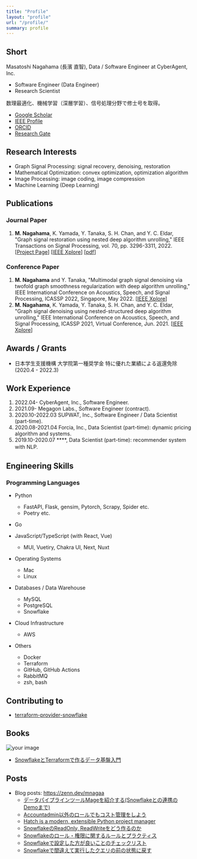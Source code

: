 ```yaml
---
title: "Profile"
layout: "profile"
url: "/profile/"
summary: profile
---
```


## Short

Masatoshi Nagahama (長濱 直智), Data / Software Engineer at CyberAgent, Inc.

- Software Engineer (Data Engineer)
- Research Scientist

数理最適化、機械学習（深層学習）、信号処理分野で修士号を取得。

- [Google Scholar](https://scholar.google.co.jp/citations?user=TgMfjWgAAAAJ&hl=ja&oi=ao)
- [IEEE Profile](https://ieeexplore.ieee.org/author/37088932429)
- [ORCID](https://orcid.org/0000-0002-4646-3962)
- [Research Gate](https://www.researchgate.net/profile/Masatoshi-Nagahama-2)

## Research Interests

- Graph Signal Processing: signal recovery, denoising, restoration
- Mathematical Optimization: convex optimization, optimization algorithm
- Image Processing: image coding, image compression
- Machine Learning (Deep Learning)

## Publications

### Journal Paper

1. **M. Nagahama**, K. Yamada, Y. Tanaka, S. H. Chan, and Y. C. Eldar, "Graph signal restoration using nested deep algorithm unrolling," IEEE Transactions on Signal Processing, vol. 70, pp. 3296-3311, 2022.
[[Project Page](https://mnagaa.github.io/graph-signal-restoration-using-nested-deep-algorithm-unrolling/)]
[[IEEE Xplore](https://ieeexplore.ieee.org/document/9796141)]
[[pdf](https://ieeexplore.ieee.org/stamp/stamp.jsp?arnumber=9796141)]

### Conference Paper

1. **M. Nagahama** and Y. Tanaka, "Multimodal graph signal denoising via twofold graph smoothness regularization with deep algorithm unrolling," IEEE International Conference on Acoustics, Speech, and Signal Processing, ICASSP 2022, Singapore, May 2022. 
[[IEEE Xplore](https://ieeexplore.ieee.org/document/9747784)]
1. **M. Nagahama**, K. Yamada, Y. Tanaka, S. H. Chan, and Y. C. Eldar, "Graph signal denoising using nested-structured deep algorithm unrolling," IEEE International Conference on Acoustics, Speech, and Signal Processing, ICASSP 2021, Virtual Conference, Jun. 2021.
[[IEEE Xplore](https://ieeexplore.ieee.org/document/9414093)]

## Awards / Grants

- 日本学生支援機構 大学院第一種奨学金 特に優れた業績による返還免除 (2020.4 - 2022.3)

## Work Experience

1. 2022.04- CyberAgent, Inc., Software Engineer.
1. 2021.09- Megagon Labs., Software Engineer (contract).
1. 2020.10-2022.03 SUPWAT, Inc., Software Engineer / Data Scientist (part-time).
1. 2020.08-2021.04 Forcia, Inc., Data Scientist (part-time): dynamic pricing algorithm and systems.
1. 2019.10-2020.07 \****, Data Scientist (part-time): recommender system with NLP.　

## Engineering Skills

### Programming Languages
- Python
  - FastAPI, Flask, gensim, Pytorch, Scrapy, Spider etc.
  - Poetry etc.
- Go
- JavaScript/TypeScript (with React, Vue)
  - MUI, Vuetiry, Chakra UI, Next, Nuxt

- Operating Systems
  - Mac
  - Linux

- Databases / Data Warehouse
  - MySQL
  - PostgreSQL
  - Snowflake

- Cloud Infrastructure
  - AWS

- Others
  - Docker
  - Terraform
  - GitHub, GitHub Actions
  - RabbitMQ
  - zsh, bash

## Contributing to
- [terraform-provider-snowflake](https://github.com/Snowflake-Labs/terraform-provider-snowflake)

## Books
![your image](https://user-images.githubusercontent.com/13862551/207810606-737a3eaa-c9d1-45b4-8566-34a59b875472.png)

- [SnowflakeとTerraformで作るデータ基盤入門](https://zenn.dev/mnagaa/books/3d668d2dfc657e)

## Posts
- Blog posts: https://zenn.dev/mnagaa
  - [データパイプラインツールMageを紹介する(Snowflakeとの連携のDemoまで)](https://zenn.dev/mnagaa/articles/5c8f389f68b9ef)
  - [Accountadmin以外のロールでもコスト管理をしよう](https://zenn.dev/mnagaa/articles/2223fa37660447)
  - [Hatch is a modern, extensible Python project manager](https://zenn.dev/mnagaa/articles/3a02ebc0431f36)
  - [SnowflakeのReadOnly, ReadWriteをどう作るのか](https://zenn.dev/mnagaa/articles/dcab22c57d70a2)
  - [Snowflakeのロール・権限に関するルールとプラクティス](https://zenn.dev/mnagaa/articles/bfd40e819cbed3)
  - [Snowflakeで設定した方が良いことのチェックリスト](https://zenn.dev/mnagaa/articles/226a3d94d3f71e)
  - [Snowflakeで間違えて実行したクエリの前の状態に戻す](https://zenn.dev/mnagaa/articles/2b1f3c5e07befa)

